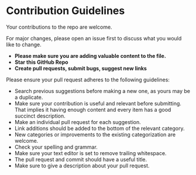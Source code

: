# Contribution Guidelines
Your contributions to the repo are welcome. 

For major changes, please open an issue first to discuss what you would like to change.

- **Please make sure you are adding valuable content to the file.**
- **Star this GitHub Repo**
- **Create pull requests, submit bugs, suggest new links**

Please ensure your pull request adheres to the following guidelines:

- Search previous suggestions before making a new one, as yours may be a duplicate.
- Make sure your contribution is useful and relevant before submitting. That implies it having enough content and every item has a good succinct description.
- Make an individual pull request for each suggestion.
- Link additions should be added to the bottom of the relevant category.
- New categories or improvements to the existing categorization are welcome.
- Check your spelling and grammar.
- Make sure your text editor is set to remove trailing whitespace.
- The pull request and commit should have a useful title.
- Make sure to give a description about your pull request.

